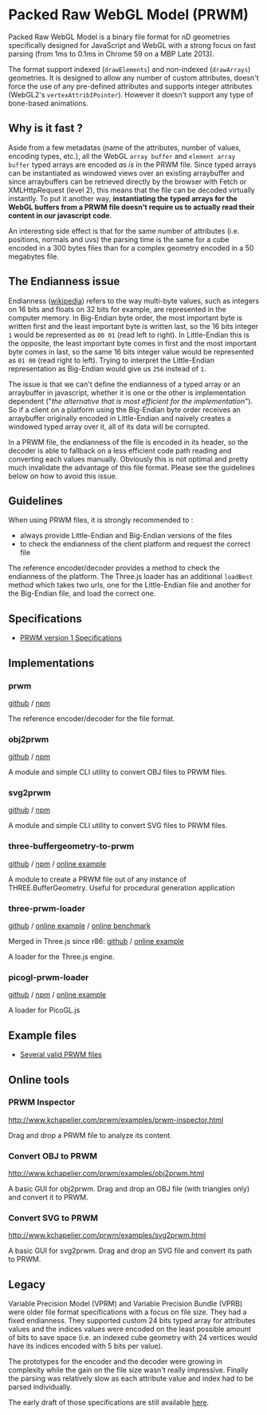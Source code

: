 # Packed Raw WebGL Model (PRWM)

Packed Raw WebGL Model is a binary file format for nD geometries specifically designed for JavaScript and WebGL with a strong focus on fast parsing (from 1ms to 0.1ms in Chrome 59 on a MBP Late 2013).

The format support indexed (`drawElements`) and non-indexed (`drawArrays`) geometries. It is designed to allow any number of custom attributes, doesn't force the use of any pre-defined attributes and supports integer attributes (WebGL2's `vertexAttribIPointer`). However it doesn't support any type of bone-based animations.

## Why is it fast ?

Aside from a few metadatas (name of the attributes, number of values, encoding types, etc.), all the WebGL `array buffer` and `element array buffer` typed arrays are encoded *as is* in the PRWM file. Since typed arrays can be instantiated as windowed views over an existing arraybuffer and since arraybuffers can be retrieved directly by the browser with Fetch or XMLHttpRequest (level 2), this means that the file can be decoded virtually instantly. To put it another way, **instantiating the typed arrays for the WebGL buffers from a PRWM file doesn't require us to actually read their content in our javascript code**.

An interesting side effect is that for the same number of attributes (i.e. positions, normals and uvs) the parsing time is the same for a cube encoded in a 300 bytes files than for a complex geometry encoded in a 50 megabytes file.

## The Endianness issue

Endianness ([wikipedia](https://en.wikipedia.org/wiki/Endianness)) refers to the way multi-byte values, such as integers on 16 bits and floats on 32 bits for example, are represented in the computer memory. In Big-Endian byte order, the most important byte is written first and the least important byte is written last, so the 16 bits integer `1` would be represented as `00 01` (read left to right). In Little-Endian this is the opposite, the least important byte comes in first and the most important byte comes in last, so the same 16 bits integer value would be represented as `01 00` (read right to left). Trying to interpret the Little-Endian representation as Big-Endian would give us `256` instead of `1`.

The issue is that we can't define the endianness of a typed array or an arraybuffer in javascript, whether it is one or the other is implementation dependent ("*the alternative that is most efficient for the implementation*"). So if a client on a platform using the Big-Endian byte order receives an arraybuffer originally encoded in Little-Endian and naively creates a windowed typed array over it, all of its data will be corrupted.

In a PRWM file, the endianness of the file is encoded in its header, so the decoder is able to fallback on a less efficient code path reading and converting each values manually. Obviously this is not optimal and pretty much invalidate the advantage of this file format. Please see the guidelines below on how to avoid this issue.

## Guidelines

When using PRWM files, it is strongly recommended to :

* always provide Little-Endian and Big-Endian versions of the files
* to check the endianness of the client platform and request the correct file

The reference encoder/decoder provides a method to check the endianness of the platform. The Three.js loader has an additional `loadBest` method which takes two urls, one for the Little-Endian file and another for the Big-Endian file, and load the correct one.

## Specifications

 * [PRWM version 1 Specifications](https://github.com/kchapelier/PRWM/blob/master/specifications/prwm.md)

## Implementations

### prwm

[github](https://github.com/kchapelier/PRWM/tree/master/implementations/prwm) / [npm](https://www.npmjs.com/package/prwm)

The reference encoder/decoder for the file format.

### obj2prwm

[github](https://github.com/kchapelier/PRWM/tree/master/implementations/obj2prwm) / [npm](https://www.npmjs.com/package/obj2prwm)

A module and simple CLI utility to convert OBJ files to PRWM files.

### svg2prwm

[github](https://github.com/kchapelier/PRWM/tree/master/implementations/svg2prwm) / [npm](https://www.npmjs.com/package/svg2prwm)

A module and simple CLI utility to convert SVG files to PRWM files.

### three-buffergeometry-to-prwm

[github](https://github.com/kchapelier/PRWM/tree/master/implementations/three-buffergeometry-to-prwm) / [npm](https://www.npmjs.com/package/three-buffergeometry-to-prwm) / [online example](http://www.kchapelier.com/prwm/examples/three-buffergeometry-to-prwm.html)

A module to create a PRWM file out of any instance of THREE.BufferGeometry. Useful for procedural generation application

### three-prwm-loader

[github](https://github.com/kchapelier/PRWM/tree/master/implementations/three-prwm-loader) / [online example](http://www.kchapelier.com/prwm/examples/three-prwm-loader.html) / [online benchmark](http://www.kchapelier.com/prwm/examples/three-prwm-loader-benchmark.html)

Merged in Three.js since r86: [github](https://github.com/mrdoob/three.js/blob/dev/examples/js/loaders/PRWMLoader.js) / [online example](https://threejs.org/examples/?q=prwm#webgl_loader_prwm)

A loader for the Three.js engine.

### picogl-prwm-loader

[github](https://github.com/kchapelier/PRWM/tree/master/implementations/picogl-prwm-loader) / [npm](https://www.npmjs.com/package/picogl-prwm-loader) / [online example](http://www.kchapelier.com/prwm/examples/picogl-prwm-loader.html)

A loader for PicoGL.js

## Example files

 * [Several valid PRWM files](https://github.com/kchapelier/PRWM/tree/master/models/prwm)

## Online tools

### PRWM Inspector

http://www.kchapelier.com/prwm/examples/prwm-inspector.html

Drag and drop a PRWM file to analyze its content.

### Convert OBJ to PRWM

http://www.kchapelier.com/prwm/examples/obj2prwm.html

A basic GUI for obj2prwm. Drag and drop an OBJ file (with triangles only) and convert it to PRWM.

### Convert SVG to PRWM

http://www.kchapelier.com/prwm/examples/svg2prwm.html

A basic GUI for svg2prwm. Drag and drop an SVG file and convert its path to PRWM.

## Legacy

Variable Precision Model (VPRM) and Variable Precision Bundle (VPRB) were older file format specifications with a focus on file size. They had a fixed endianness. They supported custom 24 bits typed array for attributes values and the indices values were encoded on the least possible amount of bits to save space (i.e. an indexed cube geometry with 24 vertices would have its indices encoded with 5 bits per value).

The prototypes for the encoder and the decoder were growing in complexity while the gain on the file size wasn't really impressive. Finally the parsing was relatively slow as each attribute value and index had to be parsed individually.

The early draft of those specifications are still available [here](https://github.com/kchapelier/PRWM/blob/master/legacy/).
